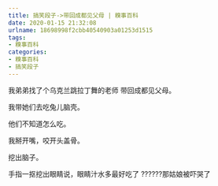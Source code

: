 ```yaml
---
title: 搞笑段子->带回成都见父母 | 糗事百科
date: 2020-01-15 21:32:08
urlname: 18698998f2cbb40540903a01253d1515
tags: 
- 糗事百科
categories:
- 糗事百科
- 搞笑段子
---
```

我弟弟找了个乌克兰跳拉丁舞的老师     带回成都见父母。

我带她们去吃兔儿脑壳。

他们不知道怎么吃。

我掰开嘴，咬开头盖骨。

挖出脑子。

手指一抠挖出眼睛说，眼睛汁水多最好吃了      ??????那姑娘被吓哭了


